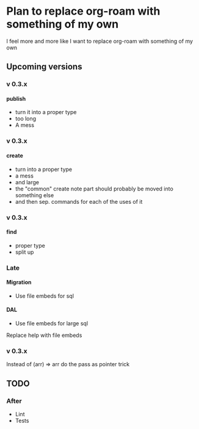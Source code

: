 # Plan to replace org-roam with something of my own
I feel more and more like I want to replace org-roam with something of my own

## Upcoming versions
### v 0.3.x
#### publish
- turn it into a proper type
- too long
- A mess
### v 0.3.x
#### create
- turn into a proper type
- a mess
- and large
- the "common" create note part should probably be moved into something else
- and then sep. commands for each of the uses of it
### v 0.3.x
#### find
- proper type
- split up
### Late
#### Migration
- Use file embeds for sql

#### DAL
- Use file embeds for large sql

Replace help with file embeds

### v 0.3.x
Instead of (arr) => arr do the pass as pointer trick

## TODO
### After
- Lint
- Tests
